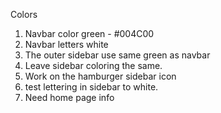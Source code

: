 Colors

1. Navbar color green - #004C00
2. Navbar letters white
3. The outer sidebar use same green as navbar
4. Leave sidebar coloring the same.
5. Work on the hamburger sidebar icon
6. test lettering in sidebar to white.
7. Need home page info